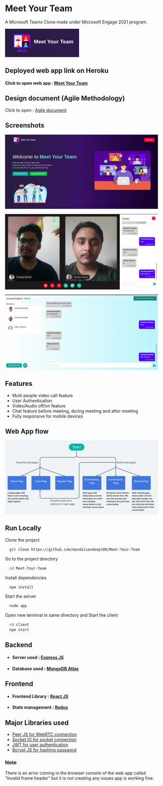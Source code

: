 # Meet Your Team

A Microsoft Teams Clone made under Microsoft Engage 2021 program.

![Logo](./screenshots/Logo.png)

## Deployed web app link on Heroku

#### Click to open web app : [Meet Your Team](https://meetyourteam.herokuapp.com/)

## Design document (Agile Methodology)

Click to open : [Agile document](https://tinyurl.com/44yxj2z5)

## Screenshots

![App Screenshot](./screenshots/HomeScreen.png)

![App Screenshot](./screenshots/MeetScreen.png)

![App Screenshot](./screenshots/ConversationScreen.png)

## Features

- Multi people video call feature
- User Authentication
- Video/Audio off/on feature
- Chat feature before meeting, during meeting and after meeting
- Fully responsive for mobile devices

## Web App flow

![Web app flow](./screenshots/WebAppFlow.png)

## Run Locally

Clone the project

```bash
  git clone https://github.com/mandalsandeep188/Meet-Your-Team
```

Go to the project directory

```bash
  cd Meet-Your-Team
```

Install dependencies

```bash
  npm install
```

Start the server

```bash
  node app
```

Open new terminal in same directory and Start the client

```bash
  cd client
  npm start
```

## Backend

- #### Server used : [Express JS](https://expressjs.com/)
- #### Database used : [MongoDB Atlas](https://www.mongodb.com/cloud/atlas)

## Frontend

- #### Frontend Library : [React JS](https://reactjs.org/)
- #### State management : [Redux](https://redux.js.org/)

## Major Libraries used

- [Peer JS for WebRTC connection](https://peerjs.com)
- [Socket IO for socket connection](https://socket.io/)
- [JWT for user authentication](https://www.npmjs.com/package/jsonwebtoken)
- [Bcrypt JS for hashing password](https://www.npmjs.com/package/bcryptjs)

### Note

There is an error coming in the browser console of the web app called “Invalid frame header” but it is not creating any issues app is working fine.
